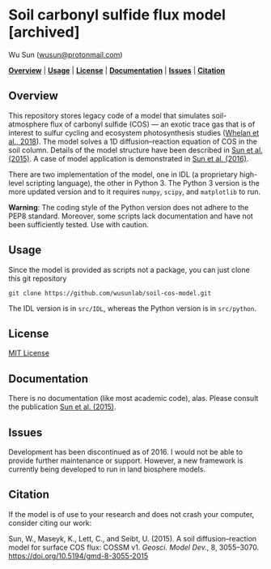 # Soil carbonyl sulfide flux model [archived]

Wu Sun (wusun@protonmail.com)

<!-- TOC -->
[**Overview**](#overview) | [**Usage**](#usage) | [**License**](#license) |
[**Documentation**](#documentation) | [**Issues**](#issues) |
[**Citation**](#citation)
<!-- /TOC -->

## Overview

This repository stores legacy code of a model that simulates soil-atmosphere
flux of carbonyl sulfide (COS) — an exotic trace gas that is of interest to
sulfur cycling and ecosystem photosynthesis studies ([Whelan et al.,
2018](https://www.biogeosciences.net/15/3625/2018/)). The model solves a 1D
diffusion–reaction equation of COS in the soil column. Details of the model
structure have been described in [Sun et al.
(2015)](https://www.geosci-model-dev.net/8/3055/2015/). A case of model
application is demonstrated in [Sun et al.
(2016)](https://agupubs.onlinelibrary.wiley.com/doi/pdf/10.1002/2015JG003149).

There are two implementation of the model, one in IDL (a proprietary high-level
scripting language), the other in Python 3. The Python 3 version is the more
updated version and to it requires `numpy`, `scipy`, and `matplotlib` to run.

**Warning**: The coding style of the Python version does not adhere to the PEP8
standard. Moreover, some scripts lack documentation and have not been
sufficiently tested. Use with caution.

## Usage

Since the model is provided as scripts not a package, you can just clone this
git repository

```shell
git clone https://github.com/wusunlab/soil-cos-model.git
```

The IDL version is in `src/IDL`, whereas the Python version is in `src/python`.

## License

[MIT License](LICENSE)

## Documentation

There is no documentation (like most academic code), alas. Please consult the
publication [Sun et al. (2015)](https://www.geosci-model-dev.net/8/3055/2015/).

## Issues

Development has been discontinued as of 2016. I would not be able to provide
further maintenance or support. However, a new framework is currently being
developed to run in land biosphere models.

## Citation

If the model is of use to your research and does not crash your computer,
consider citing our work:

Sun, W., Maseyk, K., Lett, C., and Seibt, U. (2015). A soil diffusion–reaction
model for surface COS flux: COSSM v1. *Geosci. Model Dev.*, 8, 3055–3070.
<https://doi.org/10.5194/gmd-8-3055-2015>
